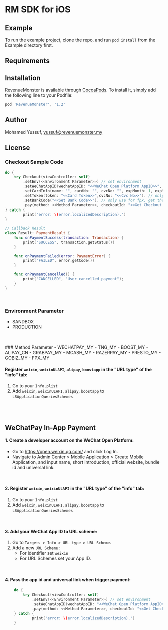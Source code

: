 # RM SDK for iOS

<!-- [![CI Status](https://img.shields.io/travis/myussufz/RevenueMonster.svg?style=flat)](https://travis-ci.org/myussufz/RevenueMonster)
[![Version](https://img.shields.io/cocoapods/v/RevenueMonster.svg?style=flat)](https://cocoapods.org/pods/RevenueMonster)
[![License](https://img.shields.io/cocoapods/l/RevenueMonster.svg?style=flat)](https://cocoapods.org/pods/RevenueMonster)
[![Platform](https://img.shields.io/cocoapods/p/RevenueMonster.svg?style=flat)](https://cocoapods.org/pods/RevenueMonster) -->

## Example

To run the example project, clone the repo, and run `pod install` from the Example directory first.

## Requirements

## Installation

RevenueMonster is available through [CocoaPods](https://cocoapods.org). To install
it, simply add the following line to your Podfile:

```ruby
pod 'RevenueMonster', '1.2'
```

## Author

Mohamed Yussuf, yussuf@revenuemonster.my

## License

### Checkout Sample Code
```swift
do {
	try Checkout(viewController: self)
		.setEnv(<<Environment Parameter>>) // set environment
		.setWeChatAppID(wechatAppID: "<<WeChat Open Platform AppID>>", universalLink: "<<Universal Link>>")
		.setCardInfo(name: "", cardNo: "", cvcNo: "", expMonth: 1, expYear: 2020, countryCode: "MY", isSave: true) // only use for new card 
		.setToken(token: "<<Card Token>>",cvcNo: "<<Cvc No>>"). // only use if use existing card token
		.setBankCode("<<Set Bank Code>>"). // only use for fpx, get the bank code from open api
		.pay(method: <<Method Parameter>>, checkoutId: "<<Get Checkout Id from API>>", result: Result())
} catch {
		print("error: \(error.localizedDescription).")
}

// Callback Result
class Result: PaymentResult {
	func onPaymentSuccess(transaction: Transaction) {
		print("SUCCESS", transaction.getStatus())
	}

	func onPaymentFailed(error: PaymentError) {
		print("FAILED", error.getCode())
	}

	func onPaymentCancelled() {
		print("CANCELLED", "User cancelled payment");
	}
}
```
<br />

### Environment Parameter
- SANDBOX      
- PRODUCTION
<br/>
<br/>
### Method Parameter
- WECHATPAY_MY
- TNG_MY
- BOOST_MY
- ALIPAY_CN
- GRABPAY_MY
- MCASH_MY
- RAZERPAY_MY
- PRESTO_MY
- GOBIZ_MY
- FPX_MY

#### Register `weixin`, `weixinULAPI`, `alipay`, `boostapp` in the "URL type" of the "info" tab:
1. Go to your `Info.plist`
2. Add `weixin`, `weixinULAPI`, `alipay`, `boostapp` to `LSApplicationQueriesSchemes`

<br>
<br>

## WeChatPay In-App Payment


#### 1. Create a developer account on the WeChat Open Platform:
- Go to https://open.weixin.qq.com/ and click Log In.
- Navigate to Admin Center > Mobile Application > Create Mobile Application, and input name, short introduction, official website, bundle id and universal link.

<br>

#### 2. Register `weixin`, `weixinULAPI` in the "URL type" of the "info" tab:
1. Go to your `Info.plist`
2. Add `weixin`, `weixinULAPI`, `alipay`, `boostapp` to `LSApplicationQueriesSchemes`

<br>

#### 3. Add your WeChat App ID to URL scheme:

1. Go to `Targets > Info > URL type > URL Scheme`.
2. Add a new `URL Scheme` :
	- For identifier set `weixin`
	- For URL Schemes set your App ID.


<br>

#### 4. Pass the app id and universal link when trigger payment:
```swift 
	do {
		try Checkout(viewController: self)
			.setEnv(<<Environment Parameter>>) // set environment
			.setWeChatAppID(wechatAppID: "<<WeChat Open Platform AppID>>", universalLink: "<<Universal Link>>")
			.pay(method: <<Method Parameter>>, checkoutId: "<<Get Checkout Id from API>>", result: Result())
	} catch {
			print("error: \(error.localizedDescription).")
	}
```
